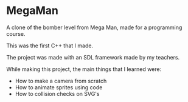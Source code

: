 # MegaMan

A clone of the bomber level from Mega Man, made for a programming course.

This was the first C++ that I made.

The project was made with an SDL framework made by my teachers.

While making this project, the main things that I learned were:
* How to make a camera from scratch
* How to animate sprites using code
* How to collision checks on SVG's
